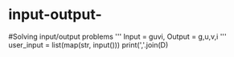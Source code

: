 # input-output-
#Solving input/output problems 
'''
Input = guvi, Output = g,u,v,i
'''
user_input = list(map(str, input()))
print(','.join(D)
